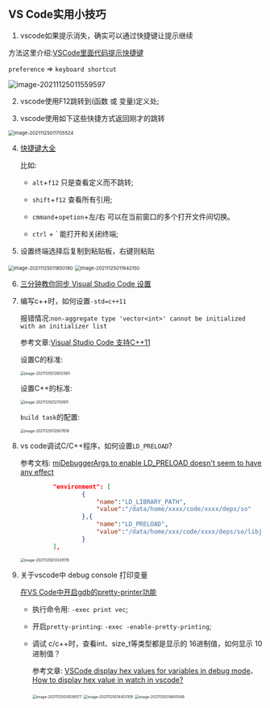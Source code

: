 ## VS Code实用小技巧

1. vscode如果提示消失，确实可以通过快捷键让提示继续

方法这里介绍:[VSCode里面代码提示快捷键](https://www.jianshu.com/p/3a278e15adbc)

`preference` => `keyboard shortcut`

![image-20211125011559597](https://my-typora-pictures-1252258460.cos.ap-guangzhou.myqcloud.com/img/image-20211125011559597.png)

2. vscode使用F12跳转到(函数 或 变量)定义处;

3. vscode使用如下这些快捷方式返回刚才的跳转

<img src="https://my-typora-pictures-1252258460.cos.ap-guangzhou.myqcloud.com/img/image-20211125011705524.png" alt="image-20211125011705524" style="zoom:67%;" />

4. [快捷键大全](https://juejin.im/post/5d34fdfff265da1b897b0c8d)

   比如:

   - `alt`+`f12` 只是查看定义而不跳转;

   - `shift`+`f12` 查看所有引用;

   - `cmmand`+`opetion`+左/右 可以在当前窗口的多个打开文件间切换。

   - `ctrl` + \` 能打开和关闭终端;

5. 设置终端选择后复制到粘贴板，右键则粘贴

<img src="https://my-typora-pictures-1252258460.cos.ap-guangzhou.myqcloud.com/img/image-20211125011850180.png" alt="image-20211125011850180" style="zoom:67%;" />

<img src="https://my-typora-pictures-1252258460.cos.ap-guangzhou.myqcloud.com/img/image-20211125011942150.png" alt="image-20211125011942150" style="zoom:67%;" />

6. [三分钟教你同步 Visual Studio Code 设置](https://juejin.im/post/5b9b5a6f6fb9a05d22728e36)

7. 编写c++时，如何设置`-std=c++11`

   报错情况:`non-aggregate type 'vector<int>' cannot be initialized with an initializer list`

   参考文章:[Visual Studio Code 支持C++11](https://www.jianshu.com/p/e1bc046edecc)

   设置C的标准:

   <img src="https://my-typora-pictures-1252258460.cos.ap-guangzhou.myqcloud.com/img/image-20211125012602565.png" alt="image-20211125012602565" style="zoom:50%;" />

   设置C++的标准:

   <img src="https://my-typora-pictures-1252258460.cos.ap-guangzhou.myqcloud.com/img/image-20211125012700911.png" alt="image-20211125012700911" style="zoom:50%;" />

   `build task`的配置:

   <img src="https://my-typora-pictures-1252258460.cos.ap-guangzhou.myqcloud.com/img/image-20211125012807618.png" alt="image-20211125012807618 " style="zoom:50%;" />

8. vs code调试C/C++程序，如何设置`LD_PRELOAD`?

   参考文档: [miDebuggerArgs to enable LD_PRELOAD doesn't seem to have any effect ](https://github.com/microsoft/vscode-cpptools/issues/4567)

   ```json
   			"environment": [
   					{
   						"name":"LD_LIBRARY_PATH",
   						"value":"/data/home/xxxx/code/xxxx/deps/so"
   					},{
   					 	"name":"LD_PRELOAD",
   					 	"value":"/data/home/xxx/code/xxxx/deps/so/libjemalloc.so"
   					}
   			],
   ```

   <img src="https://my-typora-pictures-1252258460.cos.ap-guangzhou.myqcloud.com/img/image-20211125013329176.png" alt="image-20211125013329176" style="zoom:50%;" />

9. 关于vscode中 debug console 打印变量

   [在VS Code中开启gdb的pretty-printer功能](https://blog.csdn.net/yanxiangtianji/article/details/80579236)

   - 执行命令用: `-exec print vec`;

   - 开启`pretty-printing`: `-exec -enable-pretty-printing`;

   - 调试 c/c++时，查看int、size_t等类型都是显示的 16进制值，如何显示 10进制值？

     参考文章: [VSCode display hex values for variables in debug mode](https://stackoverflow.com/questions/42645761/vscode-display-hex-values-for-variables-in-debug-mode)、 [How to display hex value in watch in vscode?](https://stackoverflow.com/questions/39973214/how-to-display-hex-value-in-watch-in-vscode)

     <img src="https://my-typora-pictures-1252258460.cos.ap-guangzhou.myqcloud.com/img/image-20211125014526577.png" alt="image-20211125014526577" style="zoom:50%;" />

     <img src="https://my-typora-pictures-1252258460.cos.ap-guangzhou.myqcloud.com/img/image-20211125014403109.png" alt="image-20211125014403109 " style="zoom:50%;" />

     <img src="https://my-typora-pictures-1252258460.cos.ap-guangzhou.myqcloud.com/img/image-20211125014655548.png" alt="image-20211125014655548 " style="zoom:50%;" />
